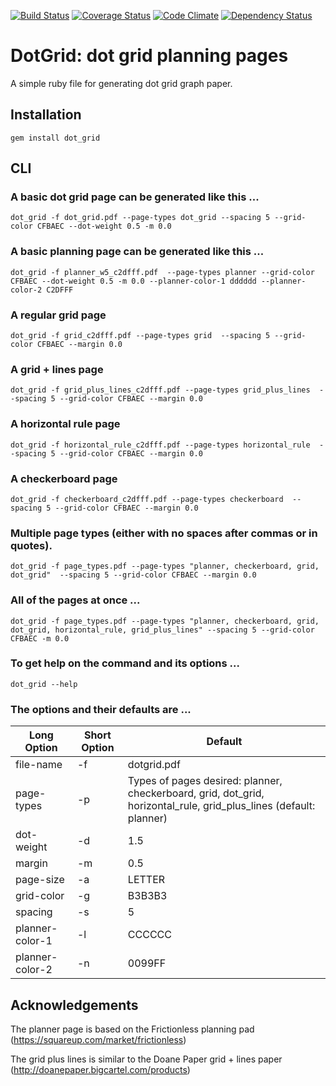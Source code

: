[![Build Status](https://travis-ci.org/slabounty/dot_grid.svg?branch=master)](https://travis-ci.org/slabounty/dot_grid)
[![Coverage Status](https://coveralls.io/repos/slabounty/dot_grid/badge.png?branch=master)](https://coveralls.io/r/slabounty/dot_grid?branch=master)
[![Code Climate](https://codeclimate.com/github/slabounty/dot_grid.png)](https://codeclimate.com/github/slabounty/dot_grid)
[![Dependency Status](https://gemnasium.com/slabounty/dot_grid.svg)](https://gemnasium.com/slabounty/dot_grid)

# DotGrid: dot grid planning pages

A simple ruby file for generating dot grid graph paper.


## Installation
    gem install dot_grid

## CLI

### A basic dot grid page can be generated like this ...
    dot_grid -f dot_grid.pdf --page-types dot_grid --spacing 5 --grid-color CFBAEC --dot-weight 0.5 -m 0.0

### A basic planning page can be generated like this ...
    dot_grid -f planner_w5_c2dfff.pdf  --page-types planner --grid-color CFBAEC --dot-weight 0.5 -m 0.0 --planner-color-1 dddddd --planner-color-2 C2DFFF

### A regular grid page
    dot_grid -f grid_c2dfff.pdf --page-types grid  --spacing 5 --grid-color CFBAEC --margin 0.0

### A grid + lines page
    dot_grid -f grid_plus_lines_c2dfff.pdf --page-types grid_plus_lines  --spacing 5 --grid-color CFBAEC --margin 0.0

### A horizontal rule page
    dot_grid -f horizontal_rule_c2dfff.pdf --page-types horizontal_rule  --spacing 5 --grid-color CFBAEC --margin 0.0

### A checkerboard page
    dot_grid -f checkerboard_c2dfff.pdf --page-types checkerboard  --spacing 5 --grid-color CFBAEC --margin 0.0

### Multiple page types (either with no spaces after commas or in quotes).
    dot_grid -f page_types.pdf --page-types "planner, checkerboard, grid, dot_grid"  --spacing 5 --grid-color CFBAEC --margin 0.0

### All of the pages at once ...
    dot_grid -f page_types.pdf --page-types "planner, checkerboard, grid, dot_grid, horizontal_rule, grid_plus_lines" --spacing 5 --grid-color CFBAEC -m 0.0

### To get help on the command and its options ...
    dot_grid --help

### The options and their defaults are ...

<table>
<thead>
<tr>
<th>Long Option</th><th>Short Option</th><th>Default</th>
</tr>
</thead>
<tbody>
<tr><td>file-name</td><td>-f</td><td>dotgrid.pdf</td></tr>
<tr><td>page-types</td><td>-p</td><td>Types of pages desired: planner, checkerboard, grid, dot_grid, horizontal_rule, grid_plus_lines (default: planner)</td></tr>
<tr><td>dot-weight</td><td>-d</td><td>1.5</td></tr>
<tr><td>margin</td><td>-m</td><td>0.5</td></tr>
<tr><td>page-size</td><td>-a</td><td>LETTER</td></tr>
<tr><td>grid-color</td><td>-g</td><td>B3B3B3</td></tr>
<tr><td>spacing</td><td>-s</td><td>5</td></tr>
<tr><td>planner-color-1</td><td>-l</td><td>CCCCCC</td></tr>
<tr><td>planner-color-2</td><td>-n</td><td>0099FF</td></tr>
</tbody>
</table>

## Acknowledgements

The planner page is based on the Frictionless planning pad
(https://squareup.com/market/frictionless) 

The grid plus lines is similar to the Doane Paper grid + lines paper
(http://doanepaper.bigcartel.com/products)
